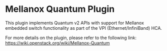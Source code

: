 Mellanox Quantum Plugin
=======================

This plugin implements Quantum v2 APIs with support for Mellanox 
embedded switch functionality as part of the VPI (Ethernet/InfiniBand) HCA.

For more details on the plugin, please refer to the following link:
https://wiki.openstack.org/wiki/Mellanox-Quantum
